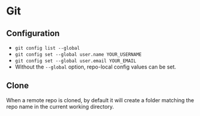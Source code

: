 # Git

## Configuration

* `git config list --global`
* `git config set --global user.name YOUR_USERNAME`
* `git config set --global user.email YOUR_EMAIL`
* Without the `--global` option, repo-local config values can be set.

## Clone

When a remote repo is cloned, by default it will create a folder matching the repo name in the current working directory.
